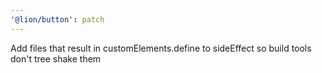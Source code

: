 ```yaml
---
'@lion/button': patch
---
```


Add files that result in customElements.define to sideEffect so build tools don't tree shake them
